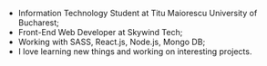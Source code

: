 - Information Technology Student at Titu Maiorescu University of Bucharest;
- Front-End Web Developer at Skywind Tech;
- Working with SASS, React.js, Node.js, Mongo DB;
- I love learning new things and working on interesting projects. 
